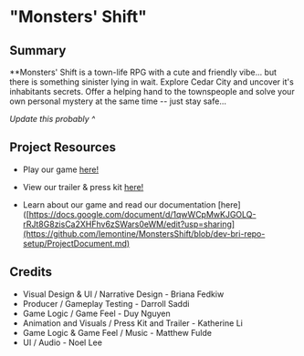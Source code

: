 # "Monsters' Shift"

## Summary ##
**Monsters' Shift is a town-life RPG with a cute and friendly vibe... but there is something sinister lying in wait. Explore Cedar City and uncover it's inhabitants secrets. Offer a helping hand to the townspeople and solve your own personal mystery at the same time -- just stay safe...

*Update this probably ^*

## Project Resources

* Play our game [here!](https://itch.io/)
* View our trailer & press kit [here!](https://youtube.com)  

* Learn about our game and read our documentation [here]([https://docs.google.com/document/d/1qwWCpMwKJGOLQ-rRJt8G8zisCa2XHFhv6zSWars0eWM/edit?usp=sharing](https://github.com/Iemontine/MonstersShift/blob/dev-bri-repo-setup/ProjectDocument.md)  

## Credits ##
* Visual Design & UI / Narrative Design - Briana Fedkiw	
* Producer / Gameplay Testing - Darroll Saddi	
* Game Logic / Game Feel - Duy Nguyen	
* Animation and Visuals	/ Press Kit and Trailer - Katherine Li	
* Game Logic & Game Feel / Music - Matthew Fulde	
* UI / Audio - Noel Lee	
